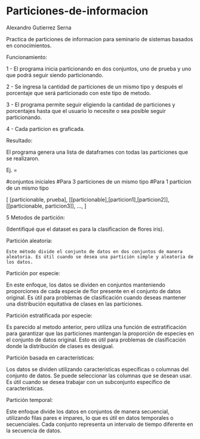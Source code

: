 # Particiones-de-informacion
Alexandro Gutierrez Serna

Practica de particiones de informacion para seminario de sistemas basados en conocimientos.

Funcionamiento:

  1 - El programa inicia particionando en dos conjuntos, uno de prueba y uno que podrá seguir siendo particionando.
  
  2 - Se ingresa la cantidad de particiones de un mismo tipo y después el porcentaje que será particionado con este tipo de metodo.
  
  3 - El programa permite seguir eligiendo la cantidad de particiones y porcentajes hasta que el usuario lo necesite o sea posible seguir particionando.
  
  4 - Cada particion es graficada.
  


Resultado:

  El programa genera una lista de dataframes con todas las particiones que se realizaron.
  
  Ej. =
  
  #conjuntos iniciales     #Para 3 particiones de un mismo tipo         #Para 1 particion de un mismo tipo
  
  [ 
  [particionable, prueba], [[particionable],[particion1],[particion2]], [[particionable, particion3]], ...,
  ]
  

  5 Metodos de partición:
  
  (Identifiqué que el dataset es para la clasificacion de flores iris).
  
  
Partición aleatoria:

    Este método divide el conjunto de datos en dos conjuntos de manera aleatoria. Es útil cuando se desea una partición simple y aleatoria de los datos.
    
  
Partición por especie: 

En este enfoque, los datos se dividen en conjuntos manteniendo proporciones de cada especie de flor presente en el conjunto de datos original. Es útil para problemas de clasificación cuando deseas mantener una distribución equitativa de clases en las particiones.
    

Partición estratificada por especie:

Es parecido al metodo anterior, pero utiliza una función de estratificación para garantizar que las particiones mantengan la proporción de especies en el conjunto de datos original. Esto es útil para problemas de clasificación donde la distribución de clases es desigual.
    

Partición basada en características: 

Los datos se dividen utilizando características específicas o columnas del conjunto de datos. Se puede seleccionar las columnas que se desean usar. Es útil cuando se desea trabajar con un subconjunto específico de características.
    

Partición temporal:

Este enfoque divide los datos en conjuntos de manera secuencial, utilizando filas pares e impares, lo que es útil en datos temporales o secuenciales. Cada conjunto representa un intervalo de tiempo diferente en la secuencia de datos.
    
